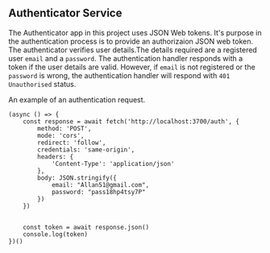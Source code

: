 ## Authenticator Service

The Authenticator app in this project uses JSON Web tokens. It's purpose in the authentication process is to provide an authorizaion JSON web token. The authenticator verifies user details.The details required are a registered user `email` and a `password`. The authentication handler responds with a token if the user details are valid.  However, if `email` is not registered or the `password` is wrong, the authentication handler will respond with `401 Unauthorised` status.

An example of an authentication request.

```
(async () => {
    const response = await fetch('http://localhost:3700/auth', {
        method: 'POST',
        mode: 'cors',
        redirect: 'follow',
        credentials: 'same-origin',
        headers: {
            'Content-Type': 'application/json'
        },
        body: JSON.stringify({
            email: "Allan51@gmail.com",
            password: "pass18hp4tsy7P"
        })
    })

    
    const token = await response.json()
    console.log(token)
})()
```
